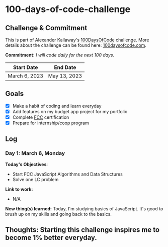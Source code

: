 # 100-days-of-code-challenge

## Challenge & Commitment

This is part of Alexander Kallaway's [100DaysOfCode](https://github.com/Kallaway/100-days-of-code "the official repo") challenge. More details about the challenge can be found here: [100daysofcode.com](http://100daysofcode.com/ "100daysofcode.com").

**Commitment:** _I will code daily for the next 100 days._

| Start Date    | End Date     |
| ------------- | ------------ |
| March 6, 2023 | May 13, 2023 |

## Goals

- [x] Make a habit of coding and learn everyday
- [x] Add features on my budget app project for my portfolio
- [x] Complete [FCC](https://www.freecodecamp.com/monadsg "FCC Profile") certification
- [x] Prepare for internship/coop program

## Log

### Day 1: March 6, Monday

**Today's Objectives**:

- Start FCC JavaScript Algorithms and Data Structures
- Solve one LC problem

**Link to work:**

- N/A

**New thing(s) learned:** Today, I'm studying basics of JavaScript. It's good to brush up on my skills and going back to the basics.

## **Thoughts:** Starting this challenge inspires me to become 1% better everyday.
